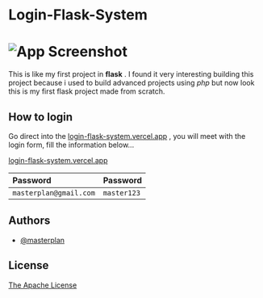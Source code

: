# Login-Flask-System
###
# ![App Screenshot](https://komarev.com/ghpvc/?username=login-flask-sys&label=login-flask-system&color=FF033E&style=flat)


This is like my first project in **flask** . I found it very interesting building this project because i used to build advanced projects using *php* but now look this is my first flask project made from scratch.


## How to login

Go direct into the  [login-flask-system.vercel.app](https://login-flask-system.vercel.app) , you will meet with the login form, fill the information below...


 [login-flask-system.vercel.app](https://login-flask-system.vercel.app)
 
| Password | Password     |
| :-------- | :------- | 
| `masterplan@gmail.com` | `master123` |

##



## Authors

- [@masterplan](https://twitter.com/isaka-james)






## License

[The Apache License](https://www.apache.org/licenses/LICENSE-2.0)

